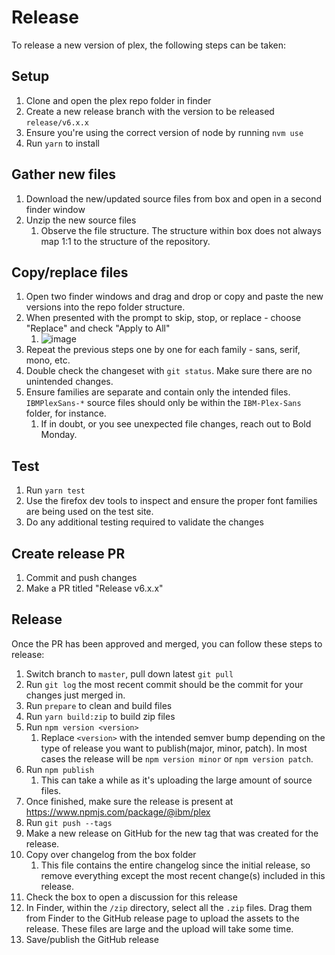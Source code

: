 # Release

To release a new version of plex, the following steps can be taken:

## Setup

1. Clone and open the plex repo folder in finder
1. Create a new release branch with the version to be released `release/v6.x.x`
1. Ensure you're using the correct version of node by running `nvm use`
1. Run `yarn` to install

## Gather new files

1. Download the new/updated source files from box and open in a second finder window
1. Unzip the new source files
   1. Observe the file structure. The structure within box does not always map 1:1 to the structure of the repository.

## Copy/replace files

1. Open two finder windows and drag and drop or copy and paste the new versions into the repo folder structure.
1. When presented with the prompt to skip, stop, or replace - choose "Replace" and check "Apply to All"
   1. ![image](https://user-images.githubusercontent.com/3360588/168936511-5e0f8003-6670-4c63-a782-96365953765b.png)
1. Repeat the previous steps one by one for each family - sans, serif, mono, etc.
1. Double check the changeset with `git status`. Make sure there are no unintended changes.
1. Ensure families are separate and contain only the intended files. `IBMPlexSans-*` source files should only be within the `IBM-Plex-Sans` folder, for instance.
   1. If in doubt, or you see unexpected file changes, reach out to Bold Monday.

## Test

1. Run `yarn test`
1. Use the firefox dev tools to inspect and ensure the proper font families are being used on the test site.
1. Do any additional testing required to validate the changes

## Create release PR

1. Commit and push changes
1. Make a PR titled "Release v6.x.x"

## Release

Once the PR has been approved and merged, you can follow these steps to release:

1. Switch branch to `master`, pull down latest `git pull`
1. Run `git log` the most recent commit should be the commit for your changes just merged in.
1. Run `prepare` to clean and build files
1. Run `yarn build:zip` to build zip files
1. Run `npm version <version>`
   1. Replace `<version>` with the intended semver bump depending on the type of release you want to publish(major, minor, patch). In most cases the release will be `npm version minor` or `npm version patch`.
1. Run `npm publish`
   1. This can take a while as it's uploading the large amount of source files.
1. Once finished, make sure the release is present at https://www.npmjs.com/package/@ibm/plex
1. Run `git push --tags`
1. Make a new release on GitHub for the new tag that was created for the release.
1. Copy over changelog from the box folder
   1. This file contains the entire changelog since the initial release, so remove everything except the most recent change(s) included in this release.
1. Check the box to open a discussion for this release
1. In Finder, within the `/zip` directory, select all the `.zip` files. Drag them from Finder to the GitHub release page to upload the assets to the release. These files are large and the upload will take some time.
1. Save/publish the GitHub release
